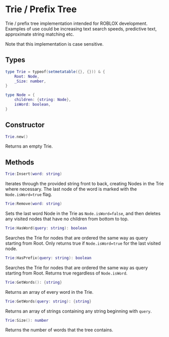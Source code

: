 

# Trie / Prefix Tree
Trie / prefix tree implementation intended for ROBLOX development. Examples of use could be increasing text search speeds, predictive text, approximate string matching etc.

Note that this implementation is case sensitive.

## Types
```lua
type Trie = typeof(setmetatable({}, {})) & {
    Root: Node,
    _Size: number,
}
```
```lua
type Node = {
    children: {string: Node},
    isWord: boolean,
}
```

## Constructor
```lua
Trie.new()
```
Returns an empty Trie.
## Methods 
```lua
Trie:Insert(word: string)
```
Iterates through the provided string front to back, creating Nodes in the Trie where necessary. The last node of the word is marked with the ```Node.isWord=true``` flag.

```lua
Trie:Remove(word: string)
```
Sets the last word Node in the Trie as ```Node.isWord=false```, and then deletes any visited nodes that have no children from bottom to top.

```lua
Trie:HasWord(query: string): boolean
```
Searches the Trie for nodes that are ordered the same way as query starting from Root. Only returns true if ```Node.isWord=true``` for the last visited node.

```lua
Trie:HasPrefix(query: string): boolean
```
Searches the Trie for nodes that are ordered the same way as query starting from Root. Returns true regardless of ```Node.isWord```.

```lua
Trie:GetWords(): {string}
```
Returns an array of every word in the Trie.

```lua
Trie:GetWords(query: string): {string}
```

Returns an array of strings containing any string beginning with ```query```.

```lua
Trie:Size(): number
```
Returns the number of words that the tree contains.
